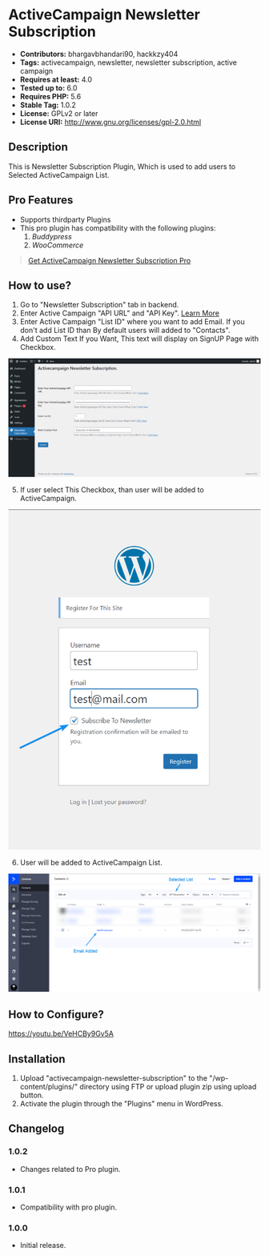# ActiveCampaign Newsletter Subscription #
- **Contributors:** bhargavbhandari90, hackkzy404
- **Tags:** activecampaign, newsletter, newsletter subscription, active campaign 
- **Requires at least:** 4.0 
- **Tested up to:** 6.0
- **Requires PHP:** 5.6 
- **Stable Tag:** 1.0.2
- **License:** GPLv2 or later
- **License URI:** http://www.gnu.org/licenses/gpl-2.0.html 

## Description ##

This is Newsletter Subscription Plugin, Which is used to add users to Selected ActiveCampaign List.

## Pro Features ##

- Supports thirdparty Plugins
- This pro plugin has compatibility with the following plugins:
	1. *Buddypress*
	2. *WooCommerce*
> [Get ActiveCampaign Newsletter Subscription Pro](https://buntywp.gumroad.com/l/dxitz)

## How to use? ##

1. Go to "Newsletter Subscription" tab in backend.
2. Enter Active Campaign "API URL" and "API Key". [Learn More](https://i.imgur.com/wA2BEPl.png)
3. Enter Active Campaign "List ID" where you want to add Email. If you don't add List ID than By default users will added to "Contacts".
4. Add Custom Text If you Want, This text will display on SignUP Page with Checkbox.

<p align="center">
	<img src="screenshot-1.png">
</p>

5. If user select This Checkbox, than user will be added to ActiveCampaign.

<p align="center">
	<img src="screenshot-2.png">
</p>

6. User will be added to ActiveCampaign List.

<p align="center">
	<img src="screenshot-3.png">
</p>

## How to Configure? ##
https://youtu.be/VeHCBy9Gv5A

## Installation ##
1. Upload "activecampaign-newsletter-subscription" to the "/wp-content/plugins/" directory using FTP or upload plugin zip using upload button.
2. Activate the plugin through the "Plugins" menu in WordPress.

## Changelog ##

### 1.0.2 ###
* Changes related to Pro plugin.
### 1.0.1 ###
* Compatibility with pro plugin.
### 1.0.0 ###
* Initial release.
